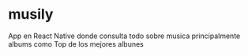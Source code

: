 # musily
App en React Native donde consulta todo sobre musica principalmente albums como Top de los mejores albunes
